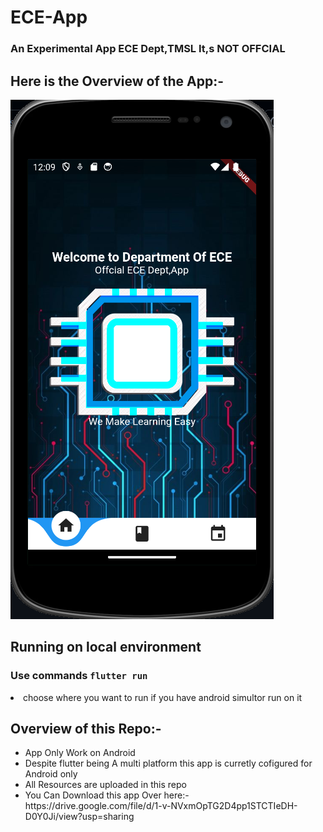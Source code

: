 # ECE-App
### An Experimental App ECE Dept,TMSL It,s NOT OFFCIAL


## Here is the Overview of the App:-
<img src="./readme-img/overviewece.png">


## Running on local environment

###  **Use commands  `flutter run`**

<li> choose where you want to run if you have android simultor run on it </li>
</ul>



## Overview of this Repo:-
<ul>
<li>App Only Work on Android </li>
<li> Despite flutter being A multi platform  this app is curretly cofigured for Android  only </li>
<li>All Resources  are uploaded in this repo</li>
<li> You Can Download this app Over here:-https://drive.google.com/file/d/1-v-NVxmOpTG2D4pp1STCTIeDH-D0Y0Ji/view?usp=sharing</li>
</ul>
